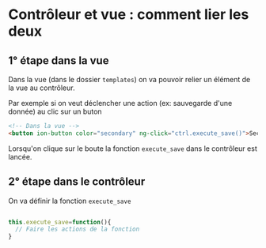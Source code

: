 # Contrôleur et vue : comment lier les deux


## 1° étape dans la vue

Dans la vue (dans le dossier `templates`) on va pouvoir relier un élément de la vue au contrôleur.

Par exemple si on veut déclencher une action (ex: sauvegarde d'une donnée) au clic sur un buton

```html
<!-- Dans la vue -->
<button ion-button color="secondary" ng-click="ctrl.execute_save()">Secondary</button>
```

Lorsqu'on clique sur le boute la fonction `execute_save` dans le contrôleur est lancée.

## 2° étape dans le contrôleur

On va définir la fonction `execute_save`
```javascript

this.execute_save=function(){
  // Faire les actions de la fonction
}

```
